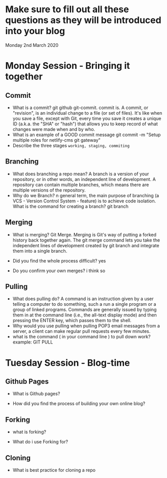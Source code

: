 # Make sure to fill out all these questions as they will be introduced into your blog
Monday 2nd March 2020

# Monday Session - Bringing it together
## Commit
- What is a commit?
git github git-commit. commit is. A commit, or "revision", is an individual change to a file (or set of files). It's like when you save a file, except with Git, every time you save it creates a unique ID (a.k.a. the "SHA" or "hash") that allows you to keep record of what changes were made when and by who.
- What is an example of a GOOD commit message
git commit -m "Setup multiple roles for netlify-cms git gateway"
- Describe the three stages `working, staging, commiting`

## Branching
- What does branching a repo mean?
 A branch is a version of your repository, or in other words, an independent line of development. A repository can contain multiple branches, which means there are multiple versions of the repository.
- Why do we Branch?
n general term, the main purpose of branching (a VCS - Version Control System - feature) is to achieve code isolation. 
What is the command for creating a branch?
git branch 


## Merging 
- What is merging?
Git Merge. Merging is Git's way of putting a forked history back together again. The git merge command lets you take the independent lines of development created by git branch and integrate them into a single branch.

- Did you find the whole process difficult?
yes
- Do you confirm your own merges?
i think so
## Pulling 
- What does pulling do?
A command is an instruction given by a user telling a computer to do something, such a run a single program or a group of linked programs. Commands are generally issued by typing them in at the command line (i.e., the all-text display mode) and then pressing the ENTER key, which passes them to the shell.
- Why would you use pulling
 when pulling POP3 email messages from a server, a client can make regular pull requests every few minutes.
- what is the command ( in your command line ) to pull down work? 
example: GIT PULL



# Tuesday Session - Blog-time
## Github Pages
- What is Github pages?

- How did you find the process of building your own online blog?

## Forking
- what is forking?

- What do i use Forking for?


## Cloning 
- What is best practice for cloning a repo



